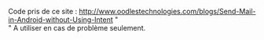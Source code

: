 Code pris de ce site : http://www.oodlestechnologies.com/blogs/Send-Mail-in-Android-without-Using-Intent "<br>"
A utiliser en cas de problème seulement.
